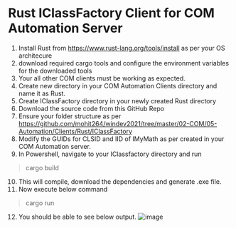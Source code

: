 
# Rust IClassFactory Client for COM Automation Server
1. Install Rust from https://www.rust-lang.org/tools/install as per your OS architecure
2. download required cargo tools and configure the environment variables for the downloaded tools
3. Your all other COM clients must be working as expected.
4. Create new directory in your COM Automation Clients directory and name it as Rust.
5. Create IClassFactory directory in your newly created Rust directory
6. Download the source code from this GitHub Repo
7. Ensure your folder structure as per https://github.com/mohit264/windev2021/tree/master/02-COM/05-Automation/Clients/Rust/IClassFactory
8. Modify the GUIDs for CLSID and IID of IMyMath as per created in your COM Automation server.
9. In Powershell, navigate to your IClassfactory directory and run 
  > cargo build
10. This will compile, download the dependencies and generate .exe file. 
11. Now execute below command
> cargo run
12. You should be able to see below output.
![image](https://user-images.githubusercontent.com/19527422/140683332-b5e5354c-558c-4d46-9620-0e8af95296af.png)
